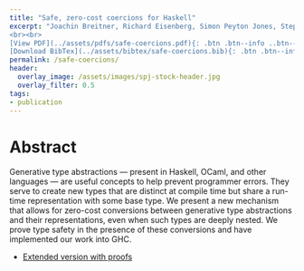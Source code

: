 ```yaml
---
title: "Safe, zero-cost coercions for Haskell"
excerpt: "Joachin Breitner, Richard Eisenberg, Simon Peyton Jones, Stephanie Weirich <br><br> Published in <em>ICFP 2014</em>
<br><br>
[View PDF](../assets/pdfs/safe-coercions.pdf){: .btn .btn--info ..btn--large}
[Download BibTex](../assets/bibtex/safe-coercions.bib){: .btn .btn--info ..btn--large}"
permalink: /safe-coercions/
header:
  overlay_image: /assets/images/spj-stock-header.jpg
  overlay_filter: 0.5
tags:
- publication
---
```


# Abstract
Generative type abstractions — present in Haskell, OCaml, and other languages — are useful concepts to help prevent programmer errors. They serve to create new types that are distinct at compile time but share a run-time representation with some base type. We present a new mechanism that allows for zero-cost conversions between generative type abstractions and their representations, even when such types are deeply nested. We prove type safety in the presence of these conversions and have implemented our work into GHC.
* [Extended version with proofs](../assets/pdfs/safe-coercions-ext.pdf)
